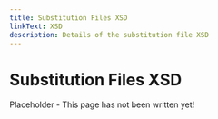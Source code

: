 ```yaml
---
title: Substitution Files XSD
linkText: XSD
description: Details of the substitution file XSD
---
```


# Substitution Files XSD

Placeholder - This page has not been written yet!

